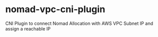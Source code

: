 # nomad-vpc-cni-plugin
CNI Plugin to connect Nomad Allocation with AWS VPC Subnet IP and assign a reachable IP
